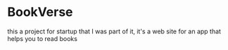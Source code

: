 # BookVerse
this a project for  startup that I was part of it,
it's a web site for an app that helps you to read books 
